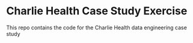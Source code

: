 # Charlie Health Case Study Exercise
This repo contains the code for the Charlie Health data engineering case study
